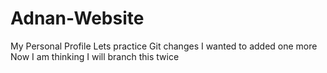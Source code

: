 # Adnan-Website
My Personal Profile
Lets practice Git changes
I wanted to added one more
Now I am thinking I will branch this twice

